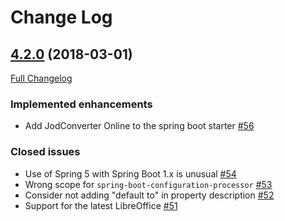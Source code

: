 # Change Log

## [4.2.0](https://github.com/jodconverter/jodconverter/tree/v4.2.0) (2018-03-01)

[Full Changelog](https://github.com/jodconverter/jodconverter/compare/v4.2.0...HEAD)

### **Implemented enhancements**

- Add JodConverter Online to the spring boot starter [\#56](https://github.com/jodconverter/jodconverter/issues/56)

### **Closed issues**

- Use of Spring 5 with Spring Boot 1.x is unusual [\#54](https://github.com/jodconverter/jodconverter/issues/54)
- Wrong scope for `spring-boot-configuration-processor`  [\#53](https://github.com/jodconverter/jodconverter/issues/53)
- Consider not adding "default to" in property description [\#52](https://github.com/jodconverter/jodconverter/issues/52)
- Support for the latest LibreOffice [\#51](https://github.com/jodconverter/jodconverter/issues/51)
